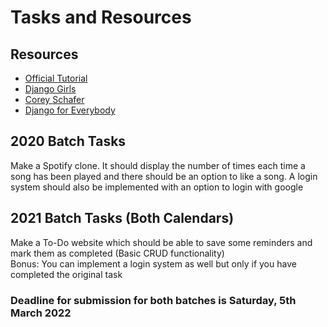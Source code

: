 # Tasks and Resources
## Resources
- [Official Tutorial](https://docs.djangoproject.com/en/3.0/intro/)
- [Django Girls](https://tutorial.djangogirls.org/en/)
- [Corey Schafer](https://www.youtube.com/playlist?list=PL-osiE80TeTtoQCKZ03TU5fNfx2UY6U4p)
- [Django for Everybody](https://www.youtube.com/watch?v=o0XbHvKxw7Y)

## 2020 Batch Tasks
Make a Spotify clone. It should display the number of times each time a song has been played and there should be an option to like a song. A login system should also be implemented with an option to login with google
## 2021 Batch Tasks (Both Calendars)
Make a To-Do website which should be able to save some reminders and mark them as completed (Basic CRUD functionality)  
Bonus: You can implement a login system as well but only if you have completed the original task  


### Deadline for submission for both batches is Saturday, 5th March 2022